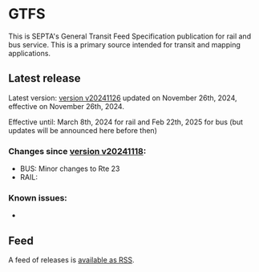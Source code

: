 # GTFS

This is SEPTA's General Transit Feed Specification publication for rail and bus service. This is a primary source intended for transit and mapping applications.

## Latest release

Latest version: [version v20241126](https://github.com/septadev/GTFS/releases/tag/v202411260) updated on November 26th, 2024, effective on November 26th, 2024.

Effective until: March 8th, 2024 for rail and Feb 22th, 2025 for bus (but updates will be announced here before then)

### Changes since [version v20241118](https://github.com/septadev/GTFS/releases/tag/v202411180): 
 
*  BUS:  Minor changes to Rte 23
*  RAIL:  

### Known issues:
* 

## Feed

A feed of releases is [available as RSS](https://github.com/septadev/GTFS/releases.atom).

